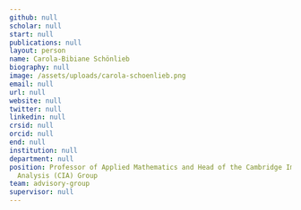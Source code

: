 ```yaml
---
github: null
scholar: null
start: null
publications: null
layout: person
name: Carola-Bibiane Schönlieb
biography: null
image: /assets/uploads/carola-schoenlieb.png
email: null
url: null
website: null
twitter: null
linkedin: null
crsid: null
orcid: null
end: null
institution: null
department: null
position: Professor of Applied Mathematics and Head of the Cambridge Image
  Analysis (CIA) Group
team: advisory-group
supervisor: null
---
```

